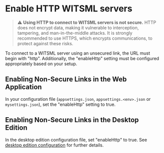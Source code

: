 # Enable HTTP WITSML servers

> :warning: **Using HTTP to connect to WITSML servers is not secure.** HTTP does not encrypt data, making it vulnerable to interception, tampering, and man-in-the-middle attacks. It is strongly recommended to use HTTPS, which encrypts communications, to protect against these risks.

To connect to a WITSML server using an unsecured link, the URL must begin with "http". Additionally, the "enableHttp" setting must be configured appropriately based on your setup.

## Enabling Non-Secure Links in the Web Application

In your configuration file (`appsettings.json`, `appsettings.<env>.json` or `mysettings.json`), set the "enableHttp" setting to true.

## Enabling Non-Secure Links in the Desktop Edition

In the desktop edition configuration file, set "enableHttp" to true. See [desktop edition configuration](../Src/WitsmlExplorer.Desktop/README.md#configuration) for further details.

